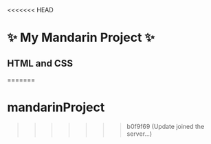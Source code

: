 <<<<<<< HEAD
# ✨ My Mandarin Project ✨
## HTML and CSS
=======
# mandarinProject
>>>>>>> b0f9f69 (Update joined the server...)

